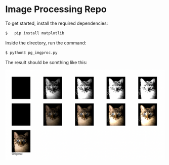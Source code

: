 # Image Processing Repo

To get started, install the required dependencies:

```bash
$	pip install matplotlib
```

Inside the directory, run the command:

```bash
$ python3 pg_imgproc.py
```

The result should be somthing like this:

![Resulting image](./img/result.png)
